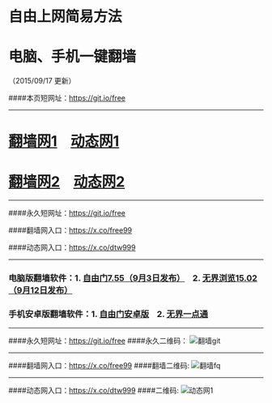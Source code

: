 # 自由上网简易方法
# 电脑、手机一键翻墙
（2015/09/17 更新）

####本页短网址：https://git.io/free

***

# <a href="http://dggchoya06912.cloudfront.net/fqtz.php?id=1" target="_blank">翻墙网1</a>&nbsp;&nbsp;&nbsp;&nbsp;<a href="http://d3uzd7cb4l12h3.cloudfront.net/dtwtz01.php/917" target="_blank">动态网1</a>

# <a href="https://x.co/fqw02" target="_blank">翻墙网2</a>&nbsp;&nbsp;&nbsp;&nbsp;<a href="https://x.co/dtw02" target="_blank">动态网2</a>

***

####永久短网址：https://git.io/free

####翻墙网入口：https://x.co/free99

####动态网入口：https://x.co/dtw999

***

### 电脑版翻墙软件：1. <a href="http://d2b6pqj3d6niba.cloudfront.net/fgget.php?fid=fg755p.zip" target="_blank">自由门7.55（9月3日发布）</a>&nbsp;&nbsp;&nbsp;&nbsp;2. <a href="http://d2b6pqj3d6niba.cloudfront.net/fgget.php?fid=u1502.zip" target="_blank">无界浏览15.02（9月12日发布）</a>

### 手机安卓版翻墙软件：1. <a href="http://d2b6pqj3d6niba.cloudfront.net/fgget.php?fid=fgma32.apk" target="_blank">自由门安卓版</a>&nbsp;&nbsp;&nbsp;&nbsp;2. <a href="http://d2b6pqj3d6niba.cloudfront.net/fgget.php?fid=um3.2.apk" target="_blank">无界一点通</a>

***

####永久短网址：https://git.io/free
####永久二维码：
![翻墙git](https://d2b6pqj3d6niba.cloudfront.net/pic/yjfq0.png)

***

####翻墙网入口：https://x.co/free99
####翻墙二维码:
![翻墙fq](https://d2b6pqj3d6niba.cloudfront.net/pic/yjfq1.png)

***

####动态网入口：https://x.co/dtw999
####二维码:
![动态网1](https://d2b6pqj3d6niba.cloudfront.net/pic/dtw1.png)
